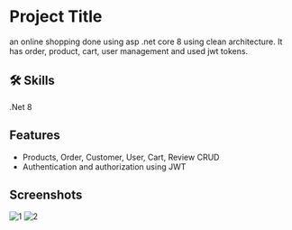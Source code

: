 
# Project Title

an  online shopping done using asp .net core 8 using clean architecture. It has order, product, cart, user management and used jwt tokens.
## 🛠 Skills
.Net 8
## Features

- Products, Order, Customer, User, Cart, Review CRUD
- Authentication and authorization using JWT

## Screenshots
![1](https://github.com/user-attachments/assets/4224943f-4af8-4cca-9bce-9776f90899d2)
![2](https://github.com/user-attachments/assets/bc7ab425-de59-49e7-b435-53060e752616)
